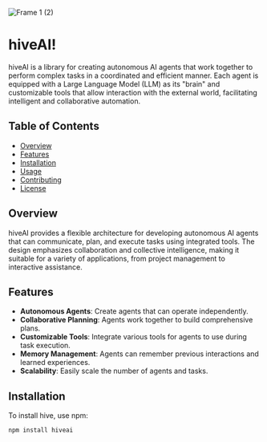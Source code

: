 
![Frame 1 (2)](https://github.com/user-attachments/assets/2ca20065-0133-4deb-85ee-56be289d2eb0)

# hiveAI!


hiveAI is a library for creating autonomous AI agents that work together to perform complex tasks in a coordinated and efficient manner. Each agent is equipped with a Large Language Model (LLM) as its "brain" and customizable tools that allow interaction with the external world, facilitating intelligent and collaborative automation.

## Table of Contents
- [Overview](#overview)
- [Features](#features)
- [Installation](#installation)
- [Usage](#usage)
- [Contributing](#contributing)
- [License](#license)

## Overview

hiveAI provides a flexible architecture for developing autonomous AI agents that can communicate, plan, and execute tasks using integrated tools. The design emphasizes collaboration and collective intelligence, making it suitable for a variety of applications, from project management to interactive assistance.

## Features
- **Autonomous Agents**: Create agents that can operate independently.
- **Collaborative Planning**: Agents work together to build comprehensive plans.
- **Customizable Tools**: Integrate various tools for agents to use during task execution.
- **Memory Management**: Agents can remember previous interactions and learned experiences.
- **Scalability**: Easily scale the number of agents and tasks.

## Installation

To install hive, use npm:

```bash
npm install hiveai

